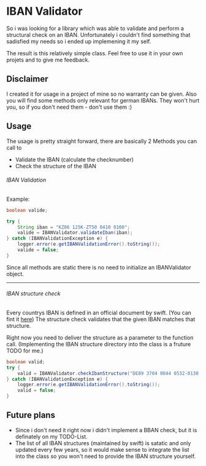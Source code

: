 IBAN Validator
==============

So i was looking for a library which was able to validate and perform a structural check on an IBAN.
Unfortunately i couldn't find something that sadisfied my needs so i ended up implemening it my self.

The result is this relatively simple class. Feel free to use it in your own projets and to give me feedback.

Disclaimer
----------
I created it for usage in a project of mine so no warranty can be given. 
Also you will find some methods only relevant for german IBANs. They won't hurt you, so if you don't need them - don't use them :)

Usage
-----
The usage is pretty straight forward, there are basically 2 Methods you can call to
- Validate the IBAN (calculate the checknumber)
- Check the structure of the IBAN

###### IBAN Validation
Example:

```java
boolean valide;

try {
	String iban = "KZ86 125K-ZT50 0410 0100";
	valide = IBANValidator.validateIban(iban);
} catch (IBANValidationException e) {
	logger.error(e.getIBANValidationError().toString());
	valide = false;
}
```

Since all methods are static there is no need to initialize an IBANValidator object.
***
###### IBAN structure check
Every countrys IBAN is defined in an official document by swift. (You can fint it [here](http://www.swift.com/dsp/resources/documents/IBAN_Registry.pdf))
The structure check validates that the given IBAN matches that structure.

Right now you need to deliver the structure as a parameter to the function call. 
(Implementing the IBAN structure directory into the class is a fruture TODO for me.)

```java
boolean valid;
try {
	valid = IBANValidator.checkIbanStructure("DE89 3704 0044 0532-0130 00", "DE", "22", "DE2!n8!n10!n");
} catch (IBANValidationException e) {
	logger.error(e.getIBANValidationError().toString());
	valid = false;
}
```

Future plans
------------
- Since i don't need it right now i didn't implement a BBAN check, but it is definately on my TODO-List.
- The list of all IBAN structures (maintained by swift) is satatic and only updated every few years, so it would make sense to integrate the list into the class so you won't need to provide the IBAN structure yourself.
